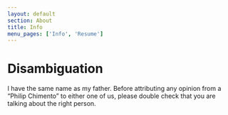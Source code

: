 ```yaml
---
layout: default
section: About
title: Info
menu_pages: ['Info', 'Resume']
---
```

# Disambiguation #

I have the same name as my father.
Before attributing any opinion from a “Philip Chimento” to either one of us, please double check that you are talking about the right person.
